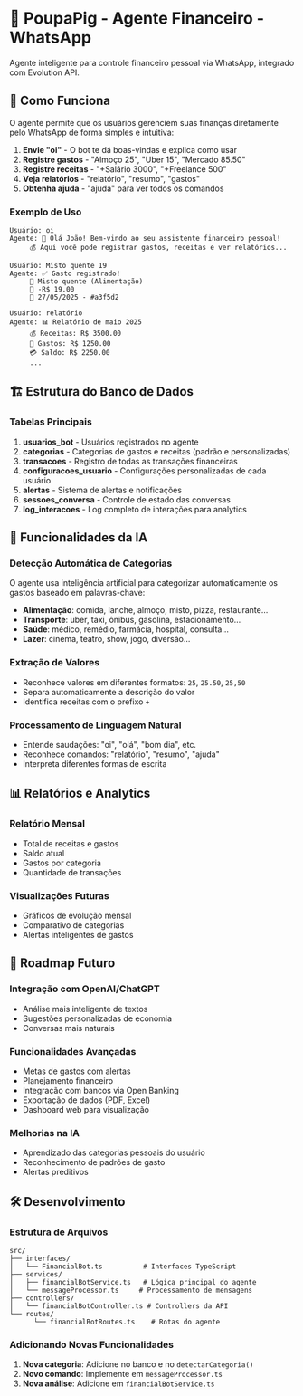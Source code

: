 # 🐷 PoupaPig - Agente Financeiro - WhatsApp

Agente inteligente para controle financeiro pessoal via WhatsApp, integrado com Evolution API.

## 📱 Como Funciona

O agente permite que os usuários gerenciem suas finanças diretamente pelo WhatsApp de forma simples e intuitiva:

1. **Envie "oi"** - O bot te dá boas-vindas e explica como usar
2. **Registre gastos** - "Almoço 25", "Uber 15", "Mercado 85.50"
3. **Registre receitas** - "+Salário 3000", "+Freelance 500"
4. **Veja relatórios** - "relatório", "resumo", "gastos"
5. **Obtenha ajuda** - "ajuda" para ver todos os comandos

### Exemplo de Uso

```
Usuário: oi
Agente: 🐷 Olá João! Bem-vindo ao seu assistente financeiro pessoal!
     💰 Aqui você pode registrar gastos, receitas e ver relatórios...

Usuário: Misto quente 19
Agente: ✅ Gasto registrado!
     📝 Misto quente (Alimentação)
     💸 -R$ 19.00
     📅 27/05/2025 - #a3f5d2

Usuário: relatório
Agente: 📊 Relatório de maio 2025
     💰 Receitas: R$ 3500.00
     💸 Gastos: R$ 1250.00
     💳 Saldo: R$ 2250.00
     ...
```

## 🏗️ Estrutura do Banco de Dados

### Tabelas Principais

1. **usuarios_bot** - Usuários registrados no agente
2. **categorias** - Categorias de gastos e receitas (padrão e personalizadas)
3. **transacoes** - Registro de todas as transações financeiras
4. **configuracoes_usuario** - Configurações personalizadas de cada usuário
5. **alertas** - Sistema de alertas e notificações
6. **sessoes_conversa** - Controle de estado das conversas
7. **log_interacoes** - Log completo de interações para analytics

## 🤖 Funcionalidades da IA

### Detecção Automática de Categorias

O agente usa inteligência artificial para categorizar automaticamente os gastos baseado em palavras-chave:

- **Alimentação**: comida, lanche, almoço, misto, pizza, restaurante...
- **Transporte**: uber, taxi, ônibus, gasolina, estacionamento...
- **Saúde**: médico, remédio, farmácia, hospital, consulta...
- **Lazer**: cinema, teatro, show, jogo, diversão...

### Extração de Valores

- Reconhece valores em diferentes formatos: `25`, `25.50`, `25,50`
- Separa automaticamente a descrição do valor
- Identifica receitas com o prefixo `+`

### Processamento de Linguagem Natural

- Entende saudações: "oi", "olá", "bom dia", etc.
- Reconhece comandos: "relatório", "resumo", "ajuda"
- Interpreta diferentes formas de escrita

## 📊 Relatórios e Analytics

### Relatório Mensal
- Total de receitas e gastos
- Saldo atual
- Gastos por categoria
- Quantidade de transações

### Visualizações Futuras
- Gráficos de evolução mensal
- Comparativo de categorias
- Alertas inteligentes de gastos

## 🔮 Roadmap Futuro

### Integração com OpenAI/ChatGPT
- Análise mais inteligente de textos
- Sugestões personalizadas de economia
- Conversas mais naturais

### Funcionalidades Avançadas
- Metas de gastos com alertas
- Planejamento financeiro
- Integração com bancos via Open Banking
- Exportação de dados (PDF, Excel)
- Dashboard web para visualização

### Melhorias na IA
- Aprendizado das categorias pessoais do usuário
- Reconhecimento de padrões de gasto
- Alertas preditivos

## 🛠️ Desenvolvimento

### Estrutura de Arquivos

```
src/
├── interfaces/
│   └── FinancialBot.ts          # Interfaces TypeScript
├── services/
│   ├── financialBotService.ts   # Lógica principal do agente
│   └── messageProcessor.ts     # Processamento de mensagens
├── controllers/
│   └── financialBotController.ts # Controllers da API
└── routes/
      └── financialBotRoutes.ts    # Rotas do agente
```

### Adicionando Novas Funcionalidades

1. **Nova categoria**: Adicione no banco e no `detectarCategoria()`
2. **Novo comando**: Implemente em `messageProcessor.ts`
3. **Nova análise**: Adicione em `financialBotService.ts`


